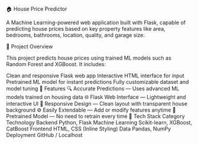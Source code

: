 🏠 House Price Predictor



A Machine Learning-powered web application built with Flask, capable of predicting house prices based on key property features like area, bedrooms, bathrooms, location, quality, and garage size.

🚀 Project Overview



This project predicts house prices using trained ML models such as Random Forest and XGBoost.
It includes:

Clean and responsive Flask web app
Interactive HTML interface for input
Pretrained ML model for instant predictions
Fully customizable dataset and model tuning
🧠 Features
🔍 Accurate Predictions — Uses advanced ML models trained on housing data
🌐 Flask Web Interface — Lightweight and interactive UI
🎨 Responsive Design — Clean layout with transparent house background
⚙️ Easily Extendable — Add or modify features anytime
💾 Pretrained Model — No need to retrain every time
🧩 Tech Stack
Category	Technology
Backend	Python, Flask
Machine Learning	Scikit-learn, XGBoost, CatBoost
Frontend	HTML, CSS (Inline Styling)
Data	Pandas, NumPy
Deployment	GitHub / Localhost
